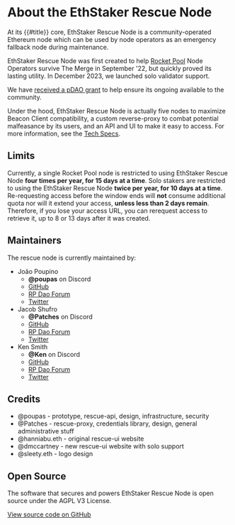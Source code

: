 # About the EthStaker Rescue Node

At its {{#title}} core, EthStaker Rescue Node is a community-operated Ethereum node which can be used by node operators as an emergency fallback node during maintenance.

EthStaker Rescue Node was first created to help [Rocket Pool](https://rocketpool.net/) Node Operators survive The Merge in September '22, but quickly proved its lasting utility.
In December 2023, we launched solo validator support.


We have [received a pDAO grant](https://dao.rocketpool.net/t/january-2023-gmc-call-for-grant-applications-deadline-is-january-15th/1335/3) to help ensure its ongoing available to the community.

Under the hood, EthStaker Rescue Node is actually five nodes to maximize Beacon Client compatibility, a custom reverse-proxy to combat potential malfeasance by its users, and an API and UI to make it easy to access.
For more information, see the [Tech Specs](./tech-specs/SUMMARY.md).

## Limits
Currently, a single Rocket Pool node is restricted to using EthStaker Rescue Node **four times per year, for 15 days at a time**.
Solo stakers are restricted to using the EthStaker Rescue Node **twice per year, for 10 days at a time**.
Re-requesting access before the window ends will **not** consume additional quota nor will it extend your access, **unless less than 2 days remain**.
Therefore, if you lose your access URL, you can rerequest access to retrieve it, up to 8 or 13 days after it was created.

## Maintainers
The rescue node is currently maintained by:

- João Poupino
  - **@poupas** on Discord
  - [GitHub](https://github.com/poupas)
  - [RP Dao Forum](https://dao.rocketpool.net/u/poupas/summary)
  - [Twitter](https://twitter.com/poupas)
- Jacob Shufro
  - **@Patches** on Discord
  - [GitHub](https://github.com/jshufro)
  - [RP Dao Forum](https://dao.rocketpool.net/u/patches/summary)
  - [Twitter](https://twitter.com/0xPatches)
- Ken Smith
  - **@Ken** on Discord
  - [GitHub](https://github.com/htimsk)
  - [RP Dao Forum](https://dao.rocketpool.net/u/ken/summary)
  - [Twitter](https://twitter.com/nextblock_eth)

## Credits
  - @poupas - prototype, rescue-api, design, infrastructure, security
  - @Patches - rescue-proxy, credentials library, design, general administrative stuff
  - @hanniabu.eth - original rescue-ui website
  - @dmccartney - new rescue-ui website with solo support
  - @sleety.eth - logo design

## Open Source
The software that secures and powers EthStaker Rescue Node is open source under the AGPL V3 License.

[View source code on GitHub](https://github.com/orgs/Rocket-Rescue-Node/repositories)

